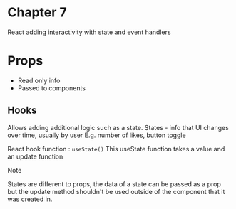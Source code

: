 # Chapter 7

React adding interactivity with state and event handlers

# Props

- Read only info
- Passed to components

## Hooks

Allows adding additional logic such as a state.
States - info that UI changes over time, usually by user
E.g. number of likes, button toggle

React hook function : `useState()`
This useState function takes a value and an update function

> [!NOTE]
> States are different to props, the data of a state can be passed as a prop but the update method shouldn't be used outside of the component that it was created in.
